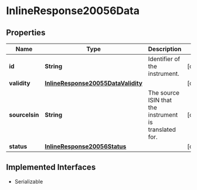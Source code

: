 

# InlineResponse20056Data


## Properties

Name | Type | Description | Notes
------------ | ------------- | ------------- | -------------
**id** | **String** | Identifier of the instrument. |  [optional]
**validity** | [**InlineResponse20055DataValidity**](InlineResponse20055DataValidity.md) |  |  [optional]
**sourceIsin** | **String** | The source ISIN that the instrument is translated for. |  [optional]
**status** | [**InlineResponse20056Status**](InlineResponse20056Status.md) |  |  [optional]


## Implemented Interfaces

* Serializable



